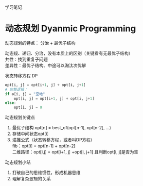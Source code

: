 学习笔记

# 动态规划  Dyanmic Programming

动态规划的特点：
分治 + 最优子结构

动态规、递归、分治，没有本质上的区别（关键看有无最优子结构）  
共性：找到重复子问题  
差异性：最优子结构、中途可以淘汰次优解  

状态转移方程 DP
```python
opt[i, j] = opt[i+1, j] + opt[i, j+1]
# 完整逻辑：
if a[i, j] = "空地"
    opt[i, j] = opt[i+1, j] + opt[i, j+1]
else:
    opt[i, j] = 0
```

动态规划关键点  
1. 最优子结构 opt[n] = best_of(opt[n-1], opt[n-2], ...)  
2. 存储中间状态opt[i]  
3. 递推公式（状态转移方程，或者叫DP方程）  
  fib：opt[i] = opt[n-1] + opt[n-2]  
  二维路径：opt[i,j] = opt[i+1, j] +opt[i, j+1] 且判断opt[i, j]是否为空  


动态规划小结  
1. 打破自己的思维惯性，形成机器思维  
2. 理解复杂逻辑的关系  

    
